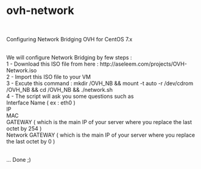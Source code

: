 # ovh-network
<br />
<p>Configuring Network Bridging OVH for CentOS 7.x </p>
<br />
We will configure Network Bridging by few steps : 
<br />
1 - Download this ISO file from here : http://aseleem.com/projects/OVH-Network.iso
<br />
2 - Import this ISO file to your VM
<br />
3 - Excute this command : mkdir /OVH_NB && mount -t auto -r /dev/cdrom /OVH_NB && cd /OVH_NB && ./network.sh
<br />
4 - The script will ask you some questions such as 
<br />
  Interface Name ( ex : eth0 )
 <br />
  IP
 <br />
  MAC
 <br />
  GATEWAY ( which is the main IP of your server where you replace the last octet by 254 )
 <br />
  Network GATEWAY ( which is the main IP of your server where you replace the last octet by 0 )
 <br /><br />
 
 
 ... Done ;) 
